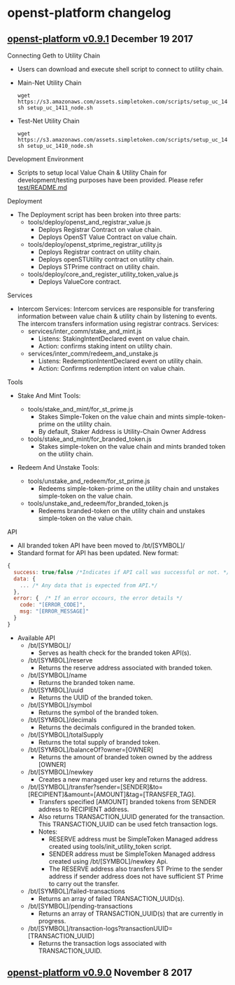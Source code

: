 # openst-platform changelog

## [openst-platform v0.9.1](https://github.com/OpenSTFoundation/openst-platform/releases/tag/v0.9.1) December 19 2017

Connecting Geth to Utility Chain
  - Users can download and execute shell script to connect to utility chain.
  - Main-Net Utility Chain
      ```
      wget https://s3.amazonaws.com/assets.simpletoken.com/scripts/setup_uc_1411_node.sh
      sh setup_uc_1411_node.sh
      ```
      
  - Test-Net Utility Chain
      ```
      wget https://s3.amazonaws.com/assets.simpletoken.com/scripts/setup_uc_1410_node.sh
      sh setup_uc_1410_node.sh
      ```
      
Development Environment
  - Scripts to setup local Value Chain & Utility Chain for development/testing purposes have been provided. Please refer [test/README.md](test/README.md)

Deployment
  - The Deployment script has been broken into three parts:
    - tools/deploy/openst_and_registrar_value.js
      - Deploys Registrar Contract on value chain. 
      - Deploys OpenST Value Contract on value chain.
    - tools/deploy/openst_stprime_registrar_utility.js
      - Deploys Registrar contract on utility chain.
      - Deploys openSTUtility contract on utility chain.
      - Deploys STPrime contract on utility chain.
    - tools/deploy/core_and_register_utility_token_value.js
      - Deploys ValueCore contract.

Services
  - Intercom Services:
    Intercom services are responsible for transfering information between value chain & utility chain by listening to events.
    The intercom transfers information using registrar contracs. Services:  
    - services/inter_comm/stake_and_mint.js
      - Listens: StakingIntentDeclared event on value chain.
      - Action: confirms staking intent on utility chain.
    - services/inter_comm/redeem_and_unstake.js
      - Listens: RedemptionIntentDeclared event on utility chain.
      - Action: Confirms redemption intent on value chain.
    
Tools
  - Stake And Mint Tools:
    - tools/stake_and_mint/for_st_prime.js
      -  Stakes Simple-Token on the value chain and mints simple-token-prime on the utility chain.
      -  By default, Staker Address is Utility-Chain Owner Address
    - tools/stake_and_mint/for_branded_token.js
      - Stakes simple-token on the value chain and mints branded token on the utility chain.
      
  - Redeem And Unstake Tools:
    - tools/unstake_and_redeem/for_st_prime.js
      - Redeems simple-token-prime on the utility chain and unstakes simple-token on the value chain.
    - tools/unstake_and_redeem/for_branded_token.js
      - Redeems branded-token on the utility chain and unstakes simple-token on the value chain.

API
  - All branded token API have been moved to /bt/[SYMBOL]/
  - Standard format for API has been updated. New format:
  ```javascript
  {
    success: true/false /*Indicates if API call was successful or not. */
    data: {
      ... /* Any data that is expected from API.*/
    },
    error: {  /* If an error occours, the error details */
      code: "[ERROR_CODE]",
      msg: "[ERROR_MESSAGE]"
    }
  }
  ```

  - Available API
    - /bt/[SYMBOL]/
      - Serves as health check for the branded token API(s).
    - /bt/[SYMBOL]/reserve
      - Returns the reserve address associated with branded token.
    - /bt/[SYMBOL]/name
      - Returns the branded token name.
    - /bt/[SYMBOL]/uuid
      - Returns the UUID of the branded token.
    - /bt/[SYMBOL]/symbol
      - Returns the symbol of the branded token.
    - /bt/[SYMBOL]/decimals
      - Returns the decimals configured in the branded token.
    - /bt/[SYMBOL]/totalSupply 
      - Returns the total supply of branded token.
    - /bt/[SYMBOL]/balanceOf?owner=[OWNER] 
      - Returns the amount of branded token owned by the address [OWNER]
    - /bt/[SYMBOL]/newkey 
      - Creates a new managed user key and returns the address.
    - /bt/[SYMBOL]/transfer?sender=[SENDER]&to=[RECIPIENT]&amount=[AMOUNT]&tag=[TRANSFER_TAG]. 
      - Transfers specified [AMOUNT] branded tokens from SENDER address to RECIPIENT address.
      - Also returns TRANSACTION_UUID generated for the transaction. This TRANSACTION_UUID can be used fetch transaction logs.
      - Notes: 
        - RESERVE address must be SimpleToken Managed address created using tools/init_utility_token script.
        - SENDER address must be SimpleToken Managed address created using /bt/[SYMBOL]/newkey Api.
        - The RESERVE address also transfers ST Prime to the sender address if sender address does not have sufficient ST Prime to carry out the transfer.
    - /bt/[SYMBOL]/failed-transactions
      - Returns an array of failed TRANSACTION_UUID(s).
    - /bt/[SYMBOL]/pending-transactions
      - Returns an array of TRANSACTION_UUID(s) that are currently in progress.
    - /bt/[SYMBOL]/transaction-logs?transactionUUID=[TRANSACTION_UUID]
      - Returns the transaction logs associated with TRANSACTION_UUID.
      
## [openst-platform v0.9.0](https://github.com/OpenSTFoundation/openst-platform/releases/tag/v0.9.0) November 8 2017

